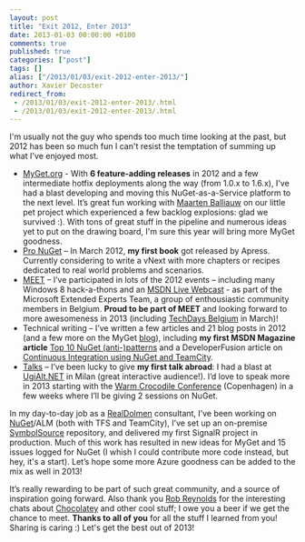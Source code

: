 ```yaml
---
layout: post
title: "Exit 2012, Enter 2013"
date: 2013-01-03 00:00:00 +0100
comments: true
published: true
categories: ["post"]
tags: []
alias: ["/2013/01/03/exit-2012-enter-2013/"]
author: Xavier Decoster
redirect_from:
 - /2013/01/03/exit-2012-enter-2013/.html
 - /2013/01/03/exit-2012-enter-2013/.html
---
```

<p><p>I'm usually not the guy who spends too much time looking at the past, but 2012 has been so much fun I can't resist the temptation of summing up what I've enjoyed most.</p>  <ul>   <li><a href="http://www.myget.org" target="_blank">MyGet.org</a> - With <strong>6 feature-adding releases</strong> in 2012 and a few intermediate hotfix deployments along the way (from 1.0.x to 1.6.x), I've had a blast developing and moving this NuGet-as-a-Service platform to the next level. It’s great fun working with <a href="http://blog.maartenballiauw.be/" target="_blank">Maarten Balliauw</a> on our little pet project which experienced a few backlog explosions: glad we survived :). With tons of great stuff in the pipeline and numerous ideas yet to put on the drawing board, I'm sure this year will bring more MyGet goodness. </li>    <li><a href="http://bit.ly/ProNuGet" target="_blank">Pro NuGet</a> – In March 2012, <strong>my first book</strong> got released by Apress. Currently considering to write a vNext with more chapters or recipes dedicated to real world problems and scenarios. </li>    <li><a href="http://www.microsoft.com/belux/meet/default.aspx#Xavier+Decoster" target="_blank">MEET</a> – I’ve participated in lots of the 2012 events – including many Windows 8 hack-a-thons and an <a href="http://channel9.msdn.com/posts/Continuous-Integration-using-TFS11--NuGet" target="_blank">MSDN Live Webcast</a> - as part of the Microsoft Extended Experts Team, a group of enthousiastic community members in Belgium. <b>Proud to be part of MEET</b> and looking forward to more awesomeness in 2013 (including <a href="www.microsoft.com/belux/techdays/" target="_blank">TechDays Belgium</a> in March)! </li>    <li>Technical writing – I’ve written a few articles and 21 blog posts in 2012 (and a few more on the MyGet <a href="http://blog.myget.org" target="_blank">blog</a>), including <strong>my first MSDN Magazine article</strong> <a href="http://msdn.microsoft.com/en-us/magazine/jj851071.aspx" target="_blank">Top 10 NuGet (anti-)patterns</a> and a DeveloperFusion article on <a href="http://www.developerfusion.com/article/144809/continuous-integration-using-nuget-and-teamcity/" target="_blank">Continuous Integration using NuGet and TeamCity</a>. </li>    <li><a href="/community" target="_blank">Talks</a> – I’ve been lucky to give <strong>my first talk abroad</strong>: I had a blast at <a href="http://www.slideshare.net/xavierdecoster/ugialtnet-organize-your-chickens-nuget-for-the-enterprise" target="_blank">UgiAlt.NET</a> in Milan (great interactive audience!). I’d love to speak more in 2013 starting with the <a href="http://warmcrocconf.net/xavier.aspx" target="_blank">Warm Crocodile Conference</a> (Copenhagen) in a few weeks where I’ll be giving 2 sessions on NuGet. </li> </ul>  <p>In my day-to-day job as a <a href="http://www.realdolmen.com" target="_blank">RealDolmen</a> consultant, I’ve been working on <a href="http://www.nuget.org" target="_blank">NuGet</a>/ALM (both with TFS and TeamCity), I’ve set up an on-premise <a href="http://www.symbolsource.org" target="_blank">SymbolSource</a> repository, and delivered my first SignalR project in production. Much of this work has resulted in new ideas for MyGet and 15 issues logged for NuGet (I whish I could contribute more code instead, but hey, it's a start). Let’s hope some more Azure goodness can be added to the mix as well in 2013!</p>  <p>It’s really rewarding to be part of such great community, and a source of inspiration going forward. Also thank you <a href="http://ferventcoder.com" target="_blank">Rob Reynolds</a> for the interesting chats about <a href="http://www.chocolatey.org" target="_blank">Chocolatey</a> and other cool stuff; I owe you a beer if we get the chance to meet. <strong>Thanks to all of you</strong> for all the stuff I learned from you! Sharing is caring :) Let's get the best out of 2013!</p></p>
